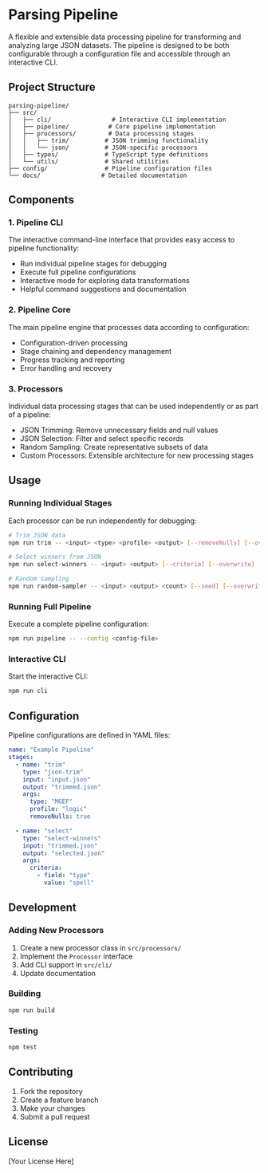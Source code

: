 # Parsing Pipeline

A flexible and extensible data processing pipeline for transforming and analyzing large JSON datasets. The pipeline is designed to be both configurable through a configuration file and accessible through an interactive CLI.

## Project Structure

```
parsing-pipeline/
├── src/
│   ├── cli/                 # Interactive CLI implementation
│   ├── pipeline/           # Core pipeline implementation
│   ├── processors/         # Data processing stages
│   │   ├── trim/          # JSON trimming functionality
│   │   └── json/          # JSON-specific processors
│   ├── types/             # TypeScript type definitions
│   └── utils/             # Shared utilities
├── config/                # Pipeline configuration files
└── docs/                 # Detailed documentation
```

## Components

### 1. Pipeline CLI

The interactive command-line interface that provides easy access to pipeline functionality:

- Run individual pipeline stages for debugging
- Execute full pipeline configurations
- Interactive mode for exploring data transformations
- Helpful command suggestions and documentation

### 2. Pipeline Core

The main pipeline engine that processes data according to configuration:

- Configuration-driven processing
- Stage chaining and dependency management
- Progress tracking and reporting
- Error handling and recovery

### 3. Processors

Individual data processing stages that can be used independently or as part of a pipeline:

- JSON Trimming: Remove unnecessary fields and null values
- JSON Selection: Filter and select specific records
- Random Sampling: Create representative subsets of data
- Custom Processors: Extensible architecture for new processing stages

## Usage

### Running Individual Stages

Each processor can be run independently for debugging:

```bash
# Trim JSON data
npm run trim -- <input> <type> <profile> <output> [--removeNulls] [--overwrite]

# Select winners from JSON
npm run select-winners -- <input> <output> [--criteria] [--overwrite]

# Random sampling
npm run random-sampler -- <input> <output> <count> [--seed] [--overwrite]
```

### Running Full Pipeline

Execute a complete pipeline configuration:

```bash
npm run pipeline -- --config <config-file>
```

### Interactive CLI

Start the interactive CLI:

```bash
npm run cli
```

## Configuration

Pipeline configurations are defined in YAML files:

```yaml
name: "Example Pipeline"
stages:
  - name: "trim"
    type: "json-trim"
    input: "input.json"
    output: "trimmed.json"
    args:
      type: "MGEF"
      profile: "logic"
      removeNulls: true

  - name: "select"
    type: "select-winners"
    input: "trimmed.json"
    output: "selected.json"
    args:
      criteria:
        - field: "type"
          value: "spell"
```

## Development

### Adding New Processors

1. Create a new processor class in `src/processors/`
2. Implement the `Processor` interface
3. Add CLI support in `src/cli/`
4. Update documentation

### Building

```bash
npm run build
```

### Testing

```bash
npm test
```

## Contributing

1. Fork the repository
2. Create a feature branch
3. Make your changes
4. Submit a pull request

## License

[Your License Here]
